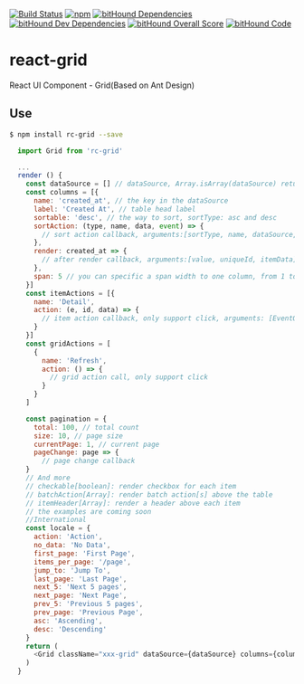[![Build Status](https://travis-ci.org/kagawagao/react-grid.svg?branch=master)](https://travis-ci.org/kagawagao/react-grid)
[![npm](https://img.shields.io/npm/v/rc-grid.svg)](https://npmjs.org/package/rc-grid)
[![bitHound Dependencies](https://www.bithound.io/github/kagawagao/react-grid/badges/dependencies.svg)](https://www.bithound.io/github/kagawagao/react-grid/master/dependencies/npm)
[![bitHound Dev Dependencies](https://www.bithound.io/github/kagawagao/react-grid/badges/devDependencies.svg)](https://www.bithound.io/github/kagawagao/react-grid/master/dependencies/npm)
[![bitHound Overall Score](https://www.bithound.io/github/kagawagao/react-grid/badges/score.svg)](https://www.bithound.io/github/kagawagao/react-grid)
[![bitHound Code](https://www.bithound.io/github/kagawagao/react-grid/badges/code.svg)](https://www.bithound.io/github/kagawagao/react-grid)
# react-grid
React UI Component - Grid(Based on Ant Design)

## Use
```bash
$ npm install rc-grid --save
```
```javascript
  import Grid from 'rc-grid'

  ...
  render () {
    const dataSource = [] // dataSource, Array.isArray(dataSource) return true
    const columns = [{
      name: 'created_at', // the key in the dataSource
      label: 'Created At', // table head label
      sortable: 'desc', // the way to sort, sortType: asc and desc
      sortAction: (type, name, data, event) => {
        // sort action callback, arguments:[sortType, name, dataSource, EventObject]
      },
      render: created_at => {
        // after render callback, arguments:[value, uniqueId, itemData]
      },
      span: 5 // you can specific a span width to one column, from 1 to 24, default is flexible
    }]
    const itemActions = [{
      name: 'Detail',
      action: (e, id, data) => {
        // item action callback, only support click, arguments: [EventObject, uniqueId, itemData]
      }
    }]
    const gridActions = [
      {
        name: 'Refresh',
        action: () => {
          // grid action call, only support click
        }
      }
    ]

    const pagination = {
      total: 100, // total count
      size: 10, // page size
      currentPage: 1, // current page
      pageChange: page => {
        // page change callback
    }
    // And more
    // checkable[boolean]: render checkbox for each item
    // batchAction[Array]: render batch action[s] above the table
    // itemHeader[Array]: render a header above each item
    // the examples are coming soon
    //International
    const locale = {
      action: 'Action',
      no_data: 'No Data',
      first_page: 'First Page',
      items_per_page: '/page',
      jump_to: 'Jump To',
      last_page: 'Last Page',
      next_5: 'Next 5 pages',
      next_page: 'Next Page',
      prev_5: 'Previous 5 pages',
      prev_page: 'Previous Page',
      asc: 'Ascending',
      desc: 'Descending'
    }
    return (
      <Grid className="xxx-grid" dataSource={dataSource} columns={columns} itemActions={itemActions} gridActions={gridActions} pagination={pagination} locale={locale} uniqueId = "id"/>
    )
  }
```
